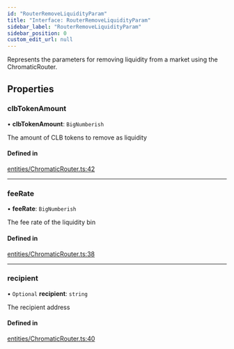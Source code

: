```yaml
---
id: "RouterRemoveLiquidityParam"
title: "Interface: RouterRemoveLiquidityParam"
sidebar_label: "RouterRemoveLiquidityParam"
sidebar_position: 0
custom_edit_url: null
---
```


Represents the parameters for removing liquidity from a market using the ChromaticRouter.

## Properties

### clbTokenAmount

• **clbTokenAmount**: `BigNumberish`

The amount of CLB tokens to remove as liquidity

#### Defined in

[entities/ChromaticRouter.ts:42](https://github.com/chromatic-protocol/sdk/blob/a7c6459/packages/sdk-ethers-v5/src/entities/ChromaticRouter.ts#L42)

___

### feeRate

• **feeRate**: `BigNumberish`

The fee rate of the liquidity bin

#### Defined in

[entities/ChromaticRouter.ts:38](https://github.com/chromatic-protocol/sdk/blob/a7c6459/packages/sdk-ethers-v5/src/entities/ChromaticRouter.ts#L38)

___

### recipient

• `Optional` **recipient**: `string`

The recipient address

#### Defined in

[entities/ChromaticRouter.ts:40](https://github.com/chromatic-protocol/sdk/blob/a7c6459/packages/sdk-ethers-v5/src/entities/ChromaticRouter.ts#L40)
